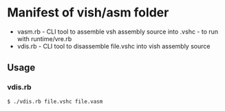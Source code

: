 # Manifest of vish/asm folder

- vasm.rb - CLI tool to assemble vsh assembly source into .vshc - to run with runtime/vre.rb
- vdis.rb - CLI tool to disassemble file.vshc into vish assembly source

## 

## Usage

### vdis.rb

```
$ ./vdis.rb file.vshc file.vasm
```

